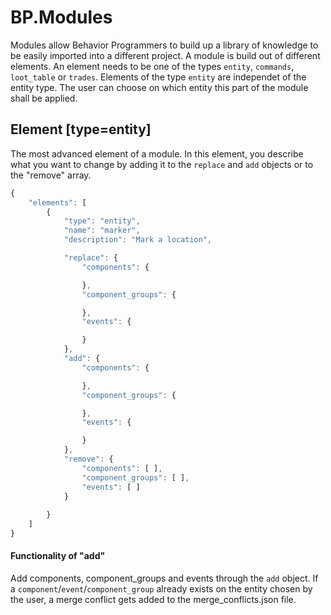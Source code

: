 # BP.Modules
Modules allow Behavior Programmers to build up a library of knowledge to be easily imported into a different project. A module is build out of different elements. An element needs to be one of the types ```entity```, ```commands```, ```loot_table``` or ```trades```. Elements of the type ```entity``` are independet of the entity type. The user can choose on which entity this part of the module shall be applied.

## Element [type=entity]
The most advanced element of a module. In this element, you describe what you want to change by adding it to the ```replace``` and ```add``` objects or to the "remove" array.

```javascript
{
	"elements": [
		{
			"type": "entity",
			"name": "marker",
			"description": "Mark a location",

			"replace": {
				"components": {

				},
				"component_groups": {

				},
				"events": {

				}
			},
			"add": {
				"components": {

				},
				"component_groups": {

				},
				"events": {

				}
			},
			"remove": {
				"components": [ ],
				"component_groups": [ ],
				"events": [ ]
			}
			
		}
	]
}
```

#### Functionality of "add"
Add components, component_groups and events through the ```add``` object. If a ```component```/```event```/```component_group``` already exists on the entity chosen by the user, a merge conflict gets added to the merge_conflicts.json file.
